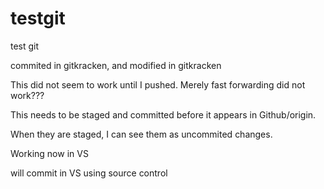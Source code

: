 # testgit

test git

commited in gitkracken, and modified in gitkracken

This did not seem to work until I pushed. Merely fast forwarding did not work???

This needs to be staged and committed before it appears in Github/origin.

When they are staged, I can see them as uncommited changes. 

Working now in VS

will commit in VS using source control
